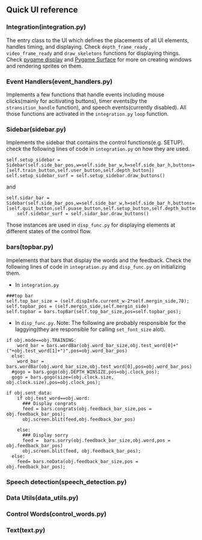 ## Quick UI reference 

### Integration(integration.py)
The entry class to the UI which defines the placements of all UI elements, handles timing, and displaying. Check `depth_frame_ready` , `video_frame_ready` and `draw_skeletons` functions for displaying things. Check [pygame display](https://www.pygame.org/docs/ref/display.html) and [Pygame Surface](https://www.pygame.org/docs/ref/surface.html) for more on creating windows and rendering sprites on them.  

### Event Handlers(event_handlers.py)
Implements a few functions that handle events including mouse clicks(mainly for acitivating buttons), timer events(by the `stransition_handle` function), and speech events(currently disabled). All those functions are activated in the `integration.py` `loop` function. 

### Sidebar(sidebar.py)
Implements the sidebar that contains the control functions(e.g. SETUP). check the following lines of code in `integration.py` on how they are used. 

```
self.setup_sidebar = Sidebar(self.side_bar_pos,w=self.side_bar_w,h=self.side_bar_h,buttons=[self.train_button,self.user_button,self.depth_button])
self.setup_sidebar_surf = self.setup_sidebar.draw_buttons()
```
and 
```
self.sidar_bar = Sidebar(self.side_bar_pos,w=self.side_bar_w,h=self.side_bar_h,buttons=[self.quit_button,self.puase_button,self.setup_button,self.depth_button])
    self.sidebar_surf = self.sidar_bar.draw_buttons()
```

Those instances are used in `disp_func.py` for displaying elements at different states of the control flow.

### bars(topbar.py)
Impelements that bars that display the words and the feedback. Check the following lines of code in `integration.py` and `disp_func.py` on initializing them.

- In `integration.py`
```
###top bar
self.top_bar_size = (self.dispInfo.current_w-2*self.mergin_side,70);
self.topbar_pos = (self.mergin_side,self.mergin_side)
self.topbar = bars.topBar(self.top_bar_size,pos=self.topbar_pos);
```
- In `disp_func.py`. Note: The following are probably responsible for the laggying(they are responsible for calling `set_font_size` alot). 
```
if obj.mode==obj.TRAINING:
    word_bar = bars.wordBar(obj.word_bar_size,obj.test_word[0]+"("+obj.test_word[1]+")",pos=obj.word_bar_pos)
  else:
    word_bar = bars.wordBar(obj.word_bar_size,obj.test_word[0],pos=obj.word_bar_pos)
  #gogo = bars.gogo(obj.DEPTH_WINSIZE,pos=obj.clock_pos);
  gogo = bars.gogo(size=(obj.clock.size, obj.clock.size),pos=obj.clock_pos);
```
```
if obj.sent_data:
    if obj.test_word==obj.word:
      ### Display congrats
      feed = bars.congrats(obj.feedback_bar_size,pos = obj.feedback_bar_pos);
      obj.screen.blit(feed,obj.feedback_bar_pos)

    else:
      ### Display sorry
      feed =  bars.sorry(obj.feedback_bar_size,obj.word,pos = obj.feedback_bar_pos)
      obj.screen.blit(feed, obj.feedback_bar_pos);
  else:
    feed= bars.noData(obj.feedback_bar_size,pos = obj.feedback_bar_pos);
```


### Speech detection(speech_detection.py)

### 

### Data Utils(data_utils.py)

### Control Words(control_words.py)

### Text(text.py)

### 
